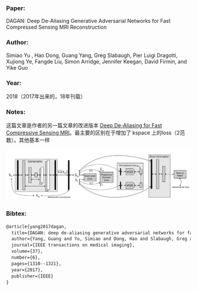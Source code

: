 ### Paper:

DAGAN: Deep De-Aliasing Generative Adversarial Networks for Fast Compressed Sensing MRI Reconstruction

### Author:

Simiao Yu , Hao Dong, Guang Yang, Greg Slabaugh, Pier Luigi Dragotti, Xujiong Ye, Fangde Liu, Simon Arridge, Jennifer Keegan, David Firmin, and Yike Guo

### Year:

2018（2017年出来的，18年刊载）

### Notes:

这篇文章是作者的另一篇文章的改进版本 [Deep De-Aliasing for Fast Compressive Sensing MRI](deep-de-aliasing-for-fast-compressive-sensing-mri.md)。最主要的区别在于增加了 kspace 上的loss（2范数）。其他基本一样

![](https://raw.githubusercontent.com/Theodore-PKU/pictures/master/%E6%88%AA%E5%B1%8F2019-12-24%E4%B8%8B%E5%8D%8811.03.15.png)

### Bibtex:

```latex
@article{yang2017dagan,
  title={DAGAN: deep de-aliasing generative adversarial networks for fast compressed sensing MRI reconstruction},
  author={Yang, Guang and Yu, Simiao and Dong, Hao and Slabaugh, Greg and Dragotti, Pier Luigi and Ye, Xujiong and Liu, Fangde and Arridge, Simon and Keegan, Jennifer and Guo, Yike and others},
  journal={IEEE transactions on medical imaging},
  volume={37},
  number={6},
  pages={1310--1321},
  year={2017},
  publisher={IEEE}
}
```